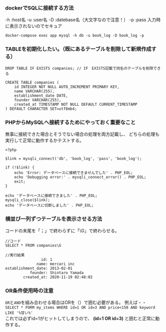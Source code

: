 ### dockerでSQLに接続する方法
-h :host名
-u :user名
-D :datebase名（大文字なので注意！）
-p :pass 入力時に表示されないのでセキュア
```
docker-compose exec app mysql -h db -u book_log -D book_log -p
```
### TABLEを初期化したい。（既にあるテーブルを削除して新規作成する）
```
DROP TABLE IF EXISTS companies; // IF　EXISTS記載で同名のテーブルを削除できる

CREATE TABLE companies (
    id INTEGER NOT NULL AUTO_INCREMENT PRIMARY KEY,
    name VARCHAR(255),
    establishment_date DATE,
    founder VARCHAR(255),
    created_at TIMESTAMP NOT NULL DEFAULT CURRENT_TIMESTAMP
) DEFAULT CHARACTER SET=utf8mb4;
```

### PHPからMySQLへ接続するためにやっておく重要なこと
無事に接続できた場合とそうでない場合の処理を両方記載し、
どちらの処理も実行して正常に動作するかテストする。

```
<?php

$link = mysqli_connect('db', 'book_log', 'pass', 'book_log');

if (!$link) {
    echo 'Error: データベースに接続できませんでした' . PHP_EOL;
    echo 'Debugging error:' . mysqli_connect_error() . PHP_EOL;
    exit;
}

echo 'データベースに接続できました' . PHP_EOL;
mysqli_close($link);
echo 'データベースに切断しました' . PHP_EOL;
```
### 横並び一列ずつテーブルを表示させる方法
コードの末尾を「；」で終わらずに「\G」で終わらせる。
```
//コード  
SELECT * FROM companies\G   

//実行結果  
                id: 1
              name: mercari inc
establishment_date: 2013-02-01
           founder: Shintaro Yamada
        created_at: 2020-11-19 02:48:02
```
### OR条件使用時の注意
```OR```と```AND```を組み合わせる場合はORを（）で囲む必要がある。
例えば・・  
```SELECT * FORM my_items WHERE id=1 OR id=3 AND price<150 AND keyword LIKE '%甘い%'```  
これでは必ずid=1がヒットしてしまうので、 **(id=1 OR id=3)** と囲むと正常に動作する。
